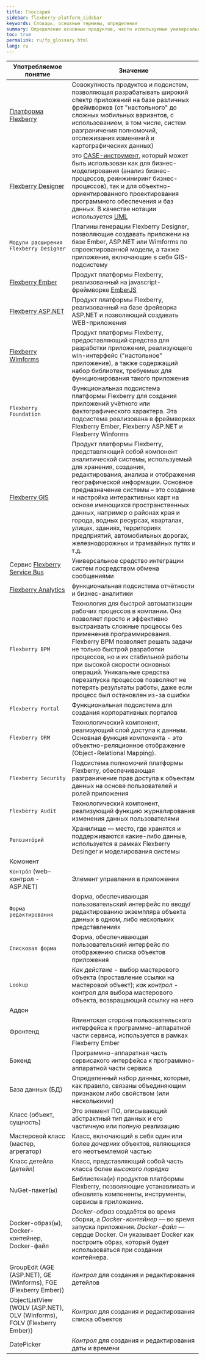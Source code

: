 ```yaml
---
title: Глоссарий
sidebar: flexberry-platform_sidebar
keywords: Словарь, основные термины, определения
summary: Определение основных продуктов, часто используемые универсальные термины
toc: true
permalink: ru/fp_glossary.html
lang: ru
---
```


| Употребляемое понятие | Значение |
|-----------------------| ---------|
| [Платформа Flexberry](fp_landing_page.html) | Совокупность продуктов и подсистем, позволяющая разрабатывать широкий спектр приложений на базе различных фреймворков (от "настольного" до сложных мобильных вариантов, с использованием, в том числе, систем разграничения полномочий, отслеживания изменений и картографических данных) |
| [Flexberry Designer](fd_landing_page.html) | это [CASE-инструмент](https://ru.wikipedia.org/wiki/CASE), который может быть использован как для бизнес-моделирования (анализ бизнес-процессов, реинжиниринг бизнес-процессов), так и для объектно-ориентированного проектирования программного обеспечения и баз данных. В качестве нотации используется [UML](http://www.uml.org) |
| `Модули расширения Flexberry Designer` | Плагины генерации Flexberry Designer, позволяющие создавать приложени на базе Ember, ASP.NET или Wimforms по спроектированной модели, а также приложения, включающие в себя GIS-подсистему |
| [Flexberry Ember](fe_landing_page.html) | Продукт платформы Flexberry, реализованный на javascript-фреймворке [EmberJS](http://emberjs.com/) |
| [Flexberry ASP.NET](fa_landing_page.html) | Продукт платформы Flexberry, реализованный на базе фрейворка ASP.NET и позволяющий создавать WEB-приложения |
| [Flexberry Wimforms](fw_landing_page.html) | Продукт платформы Flexberry, предоставляющий средства для разработки приложения, реализующего win-интерфейс ("настольное" приложение), а также содержащий набор библиотек, требуемых для функционирования такого приложения|
| `Flexberry Foundation` | Функциональная подсистема платформы Flexberry для создания приложений учётного или фактографического характера. Эта подсистема реализована в фреймворках Flexberry Ember, Flexberry ASP.NET и Flexberry Winforms|
| [Flexberry GIS](fg_landing_page.html) |  Продукт платформы Flexberry, представляющий собой компонент аналитической системы, используемый для хранения, создания, редактирования, анализа и отображения географической информации. Основное предназначение системы – это создание и настройка интерактивных карт на основе имеющихся пространственных данных, например о районах края и города, водных ресурсах, кварталах, улицах, зданиях, территориях предприятий, автомобильных дорогах, железнодорожных и трамвайных путях и т.д.|
| Сервис [Flexberry Service Bus](fsb_landing_page.html) | Универсальное средство интеграции систем посредством обмена сообщениями |
| [Flexberry Analytics](fan_landing_page.html) | функциональная подсистема отчётности и бизнес-аналитики |
| `Flexberry BPM` | Технология для быстрой автоматизации рабочих процессов в компании. Она позволяет просто и эффективно выстраивать сложные процессы без применения программирования. Flexberry BPM позволяет решать задачи не только быстрой разработки процессов, но и их стабильной работы при высокой скорости основных операций. Уникальные средства перезапуска процессов позволяют не потерять результаты работы, даже если процесс был остановлен из-за ошибки |
| `Flexberry Portal` | Функциональная подсистема для создания корпоративных порталов|
| `Flexberry ORM` | Технологический компонент, реализующий слой доступа к данным. Основная функция компонента - это объектно-реляционное отображение (Object-Relational Mapping). |
| `Flexberry Security` | Подсистема полномочий платформы Flexberry, обеспечивающая разграничение прав доступа к объектам данных на основе пользователей и ролей приложения |
| `Flexberry Audit` | Технологический компонент, реализующий функцию журналирования изменения данных пользователями |
| `Репозито́рий` | Хранилище — место, где хранятся и поддерживаются какие-либо данные, используется в рамках Flexberry Desinger и моделирования системы |
| Комонент | |
| `Контро́л` (web-контрол - ASP.NET)| Элемент управления в приложении |
| `Форма редактирования` | Форма, обеспечивающая пользовательский интерфейс по вводу/редактированию экземпляра объекта данных в одном, либо нескольких представлениях |
| `Списковая форма` | Форма, обеспечивающая пользовательский интерфейс по отображению списка объектов приложения |
| `Lookup` | _Как действие_ - выбор мастерового объекта (проставление ссылки на мастеровой объект); _как контрол_ - контрол для выбора мастерового объекта, возвращающий ссылку на него|
| Аддон ||
| Фронтенд | Rлиентская сторона пользовательского интерфейса к программно-аппаратной части сервиса, используется в рамках Flexberry Ember |
| Бэкенд | Программно-аппаратная часть сервисакого интерфейса к программно-аппаратной части сервиса |
| База данных (БД) | Определенный набор данных, которые, как правило, связаны объединяющим признаком либо свойством (или несколькими) |
| Класс (объект, сущность) | Это элемент ПО, описывающий абстрактный тип данных и его частичную или полную реализацию |
| Мастеровой класс (мастер, агрегатор) | Класс, включающий в себя один или более _дочерних_ объектов, являющихся его неотъемлемой частью |
| Класс детейла (детейл) | Класс, представляющий собой часть класса более _высокого порядка_ |
| NuGet-пакет(ы) | Библиотека(и) продуктов платформы Flexberry, позволяющие устанавливать и обновлять компоненты, инструменты, сервисы в приложение. |
| Docker-образ(ы), Docker-контейнер, Docker-файл | _Docker-образ_ создаётся во время сборки, а _Docker-контейнер_ — во время запуска приложения. _Docker-файл_ — сердце Docker. Он указывает Docker как построить образ, который будет использоваться при создании контейнера.|
| GroupEdit (AGE (ASP.NET), GE (Winforms), FGE (Flexberry Ember))| _Контрол_ для создания и редактирования детейлов |
| ObjectListView (WOLV (ASP.NET), OLV (Winforms), FOLV (Flexberry Ember))| _Контрол_ для создания и редактирования списка объектов |
| DatePicker | _Контрол_ для создания и редактирования  даты и времени |
